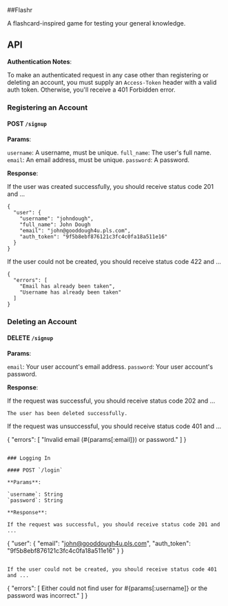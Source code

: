 ##Flashr

A flashcard-inspired game for testing your general knowledge.

## API

**Authentication Notes**:

To make an authenticated request in any case other than registering
or deleting an account, you must supply an `Access-Token` header with
a valid auth token. Otherwise, you'll receive a 401 Forbidden error.

### Registering an Account

#### POST `/signup`

**Params**:

`username`: A username, must be unique.
`full_name`: The user's full name.
`email`: An email address, must be unique.
`password`: A password.

**Response**:

If the user was created successfully, you should receive status code 201 and ...

```
{
  "user": {
    "username": "johndough",
    "full_name": John Dough
    "email": "john@gooddough4u.pls.com",
    "auth_token": "9f5b8ebf876121c3fc4c0fa18a511e16"
  }
}
```

If the user could not be created, you should receive status code 422 and ...

```
{
  "errors": [
    "Email has already been taken",
    "Username has already been taken"
  ]
}
```

### Deleting an Account

#### DELETE `/signup`

**Params**:

`email`: Your user account's email address.
`password`: Your user account's password.

**Response**:

If the request was successful, you should receive status code 202 and ...

`The user has been deleted successfully.`

If the request was unsuccessful, you should receive status code 401 and ...

{
  "errors": [
    "Invalid email (#{params[:email]}) or password."
  ]
}
```

### Logging In

#### POST `/login`

**Params**:

`username`: String
`password`: String 

**Response**:

If the request was successful, you should receive status code 201 and ...

```
{
  "user": {
    "email": "john@gooddough4u.pls.com",
    "auth_token": "9f5b8ebf876121c3fc4c0fa18a511e16"
  }
}
```

If the user could not be created, you should receive status code 401 and ...

```
{
  "errors": [
    Either could not find user for #{params[:username]} or the password was incorrect."
  ]
}
```
